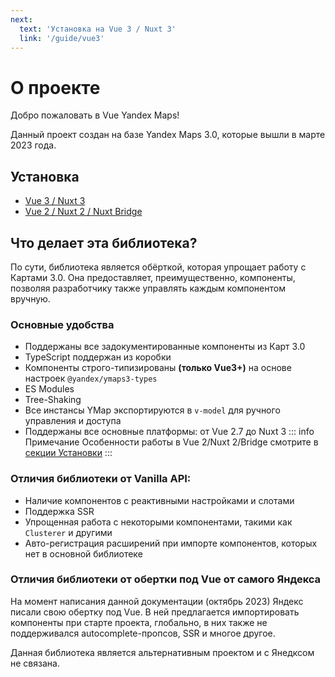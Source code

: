 ```yaml
---
next:
  text: 'Установка на Vue 3 / Nuxt 3'
  link: '/guide/vue3'
---
```


# О проекте

Добро пожаловать в Vue Yandex Maps!

Данный проект создан на базе Yandex Maps 3.0, которые вышли в марте 2023 года.

## Установка
- [Vue 3 / Nuxt 3](/guide/vue3)
- [Vue 2 / Nuxt 2 / Nuxt Bridge](/guide/vue2)

## Что делает эта библиотека?

По сути, библиотека является обёрткой, которая упрощает работу с Картами 3.0. Она предоставляет, преимущественно,
компоненты, позволяя разработчику также управлять каждым компонентом вручную.

### Основные удобства

- Поддержаны все задокументированные компоненты из Карт 3.0
- TypeScript поддержан из коробки
- Компоненты строго-типизированы **(только Vue3+)** на основе настроек `@yandex/ymaps3-types`
- ES Modules
- Tree-Shaking
- Все инстансы YMap экспортируются в `v-model` для ручного управления и доступа
- Поддержаны все основные платформы: от Vue 2.7 до Nuxt 3
::: info Примечание
Особенности работы в Vue 2/Nuxt 2/Bridge смотрите в [секции Установки](/guide/vue2)
:::

### Отличия библиотеки от Vanilla API:

- Наличие компонентов с реактивными настройками и слотами
- Поддержка SSR
- Упрощенная работа с некоторыми компонентами, такими как `Clusterer` и другими
- Авто-регистрация расширений при импорте компонентов, которых нет в основной библиотеке

### Отличия библиотеки от обертки под Vue от самого Яндекса

На момент написания данной документации (октябрь 2023) Яндекс писали свою обертку под Vue. В ней предлагается
импортировать компоненты при старте проекта, глобально, в них также не поддерживался autocomplete-пропсов, SSR и многое
другое.

Данная библиотека является альтернативным проектом и с Янедксом не связана.
